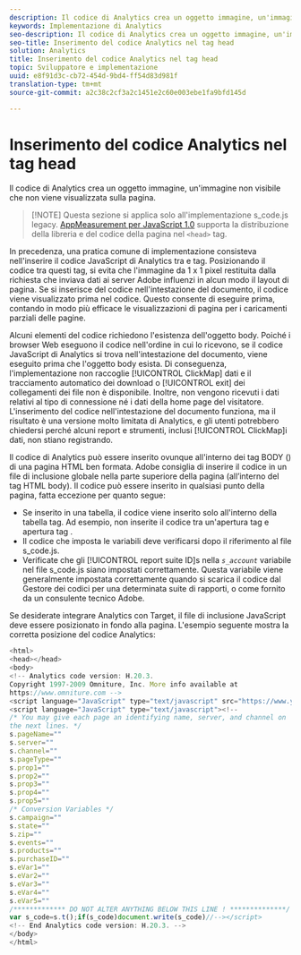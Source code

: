 ```yaml
---
description: Il codice di Analytics crea un oggetto immagine, un'immagine non visibile che non viene visualizzata sulla pagina.
keywords: Implementazione di Analytics
seo-description: Il codice di Analytics crea un oggetto immagine, un'immagine non visibile che non viene visualizzata sulla pagina.
seo-title: Inserimento del codice Analytics nel tag head
solution: Analytics
title: Inserimento del codice Analytics nel tag head
topic: Sviluppatore e implementazione
uuid: e8f91d3c-cb72-454d-9bd4-ff54d83d981f
translation-type: tm+mt
source-git-commit: a2c38c2cf3a2c1451e2c60e003ebe1fa9bfd145d

---
```



# Inserimento del codice Analytics nel tag head

Il codice di Analytics crea un oggetto immagine, un'immagine non visibile che non viene visualizzata sulla pagina.

> [!NOTE] Questa sezione si applica solo all'implementazione s_code.js legacy. [AppMeasurement per JavaScript 1.0](../../../implement/js-implementation/c-appmeasurement-js/appmeasure-mjs.md#concept_F3957D7093A94216BD79F35CFC1557E8) supporta la distribuzione della libreria e del codice della pagina nel `<head>` tag.

In precedenza, una pratica comune di implementazione consisteva nell'inserire il codice JavaScript di Analytics tra <head><meta http-equiv="Content-Type" content="text/html; charset=UTF-8"> e </head> tag. Posizionando il codice tra questi tag, si evita che l'immagine da 1 x 1 pixel restituita dalla richiesta che inviava dati ai server Adobe influenzi in alcun modo il layout di pagina. Se si inserisce del codice nell'intestazione del documento, il codice viene visualizzato prima nel codice. Questo consente di eseguire prima, contando in modo più efficace le visualizzazioni di pagina per i caricamenti parziali delle pagine.

Alcuni elementi del codice richiedono l'esistenza dell'oggetto body. Poiché i browser Web eseguono il codice nell'ordine in cui lo ricevono, se il codice JavaScript di Analytics si trova nell'intestazione del documento, viene eseguito prima che l'oggetto body esista. Di conseguenza, l'implementazione non raccoglie [!UICONTROL ClickMap] dati e il tracciamento automatico dei download o [!UICONTROL exit] dei collegamenti dei file non è disponibile. Inoltre, non vengono ricevuti i dati relativi al tipo di connessione né i dati della home page del visitatore. L'inserimento del codice nell'intestazione del documento funziona, ma il risultato è una versione molto limitata di Analytics, e gli utenti potrebbero chiedersi perché alcuni report e strumenti, inclusi [!UICONTROL ClickMap]i dati, non stiano registrando.

Il codice di Analytics può essere inserito ovunque all'interno dei tag BODY (<BODY></BODY>) di una pagina HTML ben formata. Adobe consiglia di inserire il codice in un file di inclusione globale nella parte superiore della pagina (all’interno del tag HTML body). Il codice può essere inserito in qualsiasi punto della pagina, fatta eccezione per quanto segue:

* Se inserito in una tabella, il codice viene inserito solo all'interno della tabella <td></td> tag. Ad esempio, non inserite il codice tra un'apertura <tr> tag e apertura <td> tag .
* Il codice che imposta le variabili deve verificarsi dopo il riferimento al file s_code.js.
* Verificate che gli [!UICONTROL report suite ID]s nella *`s_account`* variabile nel file s_code.js siano impostati correttamente. Questa variabile viene generalmente impostata correttamente quando si scarica il codice dal Gestore dei codici per una determinata suite di rapporti, o come fornito da un consulente tecnico Adobe.

Se desiderate integrare Analytics con Target, il file di inclusione JavaScript deve essere posizionato in fondo alla pagina. L'esempio seguente mostra la corretta posizione del codice Analytics:

```js
<html> 
<head></head> 
<body> 
<!-- Analytics code version: H.20.3.
Copyright 1997-2009 Omniture, Inc. More info available at 
https://www.omniture.com --> 
<script language="JavaScript" type="text/javascript" src="https://www.yourdomain.com/js/s_code.js"></script> 
<script language="JavaScript" type="text/javascript"><!-- 
/* You may give each page an identifying name, server, and channel on 
the next lines. */ 
s.pageName="" 
s.server="" 
s.channel="" 
s.pageType="" 
s.prop1="" 
s.prop2="" 
s.prop3="" 
s.prop4="" 
s.prop5="" 
/* Conversion Variables */ 
s.campaign="" 
s.state="" 
s.zip="" 
s.events="" 
s.products="" 
s.purchaseID="" 
s.eVar1="" 
s.eVar2="" 
s.eVar3="" 
s.eVar4="" 
s.eVar5="" 
/************* DO NOT ALTER ANYTHING BELOW THIS LINE ! **************/ 
var s_code=s.t();if(s_code)document.write(s_code)//--></script> 
<!-- End Analytics code version: H.20.3. --> 
</body> 
</html> 
```

